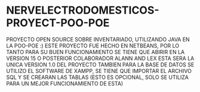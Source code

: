 # NERVELECTRODOMESTICOS-PROYECT-POO-POE
PROYECTO OPEN SOURCE SOBRE INVENTARIADO, UTILIZANDO JAVA EN LA POO-POE :)
ESTE PROYECTO FUE HECHO EN NETBEANS, POR LO TANTO PARA SU BUEN FUNCIONAMIENTO SE TIENE QUE ABIRIR EN LA VERSION 15 O POSTERIOR 
COLABORADOR ALANN AND LEX
ESTA SERA LA UNICA VERSION 1.0 DEL PROYECTO
TAMBIEN PARA LA BASE DE DATOS SE UTILIZO EL SOFTWARE DE XAMPP, SE TIENE QUE IMPORTAR EL ARCHIVO SQL Y SE CREARAN LAS TABLAS (ESTO ES OPCIONAL, SOLO SE UTILIZA PARA UN MEJOR FUNCIONAMIENTO DE ESTA) 
